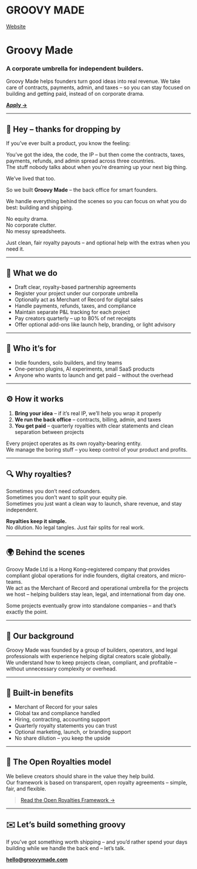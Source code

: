 # GROOVY MADE

[Website](https://groovymade.com)

# Groovy Made  
### A corporate umbrella for independent builders.

Groovy Made helps founders turn good ideas into real revenue. We take care of contracts, payments, admin, and taxes – so you can stay focused on building and getting paid, instead of on corporate drama.

**[Apply →](mailto:hello@groovymade.com)**

---

## 👋 Hey – thanks for dropping by

If you’ve ever built a product, you know the feeling:

You’ve got the idea, the code, the IP – but then come the contracts, taxes, payments, refunds, and admin spread across three countries.  
The stuff nobody talks about when you’re dreaming up your next big thing.

We’ve lived that too.

So we built **Groovy Made** – the back office for smart founders.

We handle everything behind the scenes so you can focus on what you do best: building and shipping.

No equity drama.  
No corporate clutter.  
No messy spreadsheets.  

Just clean, fair royalty payouts – and optional help with the extras when you need it.

---

## 💼 What we do

- Draft clear, royalty-based partnership agreements  
- Register your project under our corporate umbrella  
- Optionally act as Merchant of Record for digital sales  
- Handle payments, refunds, taxes, and compliance  
- Maintain separate P&L tracking for each project  
- Pay creators quarterly – up to 80% of net receipts  
- Offer optional add-ons like launch help, branding, or light advisory  

---

## 🎯 Who it’s for

- Indie founders, solo builders, and tiny teams  
- One-person plugins, AI experiments, small SaaS products  
- Anyone who wants to launch and get paid – without the overhead  

---

## ⚙️ How it works

1. **Bring your idea** – if it’s real IP, we’ll help you wrap it properly  
2. **We run the back office** – contracts, billing, admin, and taxes  
3. **You get paid** – quarterly royalties with clear statements and clean separation between projects  

Every project operates as its own royalty-bearing entity.  
We manage the boring stuff – you keep control of your product and profits.  

---

## 🔍 Why royalties?

Sometimes you don’t need cofounders.  
Sometimes you don’t want to split your equity pie.  
Sometimes you just want a clean way to launch, share revenue, and stay independent.  

**Royalties keep it simple.**  
No dilution. No legal tangles. Just fair splits for real work.  

---

## 🌍 Behind the scenes

Groovy Made Ltd is a Hong Kong–registered company that provides compliant global operations for indie founders, digital creators, and micro-teams.  
We act as the Merchant of Record and operational umbrella for the projects we host – helping builders stay lean, legal, and international from day one.

Some projects eventually grow into standalone companies – and that’s exactly the point.

---

## 🧩 Our background

Groovy Made was founded by a group of builders, operators, and legal professionals with experience helping digital creators scale globally.  
We understand how to keep projects clean, compliant, and profitable – without unnecessary complexity or overhead.

---

## 🧾 Built-in benefits

- Merchant of Record for your sales  
- Global tax and compliance handled  
- Hiring, contracting, accounting support  
- Quarterly royalty statements you can trust  
- Optional marketing, launch, or branding support  
- No share dilution – you keep the upside  

---

## 🧠 The Open Royalties model

We believe creators should share in the value they help build.  
Our framework is based on transparent, open royalty agreements – simple, fair, and flexible.  

> [Read the Open Royalties Framework →](https://github.com/groovymade/open-royalties/blob/main/open-royalties-partnerships.md)

---

## ✉️ Let’s build something groovy

If you’ve got something worth shipping – and you’d rather spend your days building while we handle the back end – let’s talk.

**hello@groovymade.com**
